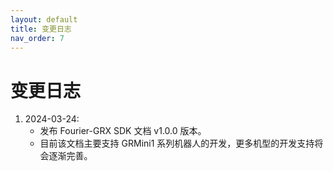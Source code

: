 ```yaml
---
layout: default
title: 变更日志
nav_order: 7
---
```


# 变更日志

1. 2024-03-24: 
    - 发布 Fourier-GRX SDK 文档 v1.0.0 版本。
    - 目前该文档主要支持 GRMini1 系列机器人的开发，更多机型的开发支持将会逐渐完善。
